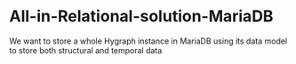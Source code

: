 # All-in-Relational-solution-MariaDB
We want to store a whole Hygraph instance in MariaDB using its data model to store both structural and temporal data
